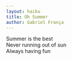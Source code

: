 ```yaml
---
layout: haiku
title: Oh Summer
author: Gabriel França
---
```


Summer is the best <br>
Never running out of sun <br>
Always having fun <br>